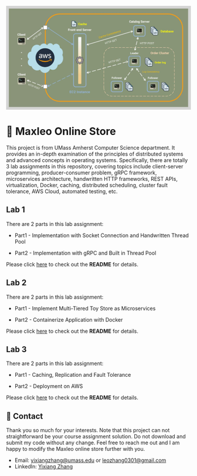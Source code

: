 ![Overview](https://github.com/Leozhang0301/Maxleo-Online-Store/blob/main/Lab3/summary/figures/Overview.png)


# 🦁 Maxleo Online Store



This project is from UMass Amherst Computer Science department. It provides an in-depth examination of the principles of distributed systems and advanced concepts in operating systems. Specifically, there are totally 3 lab assignments in this repository, covering topics include client-server programming, producer-consumer problem, gRPC framework, microservices architecture, handwritten HTTP frameworks, REST APIs, virtualization, Docker, caching, distributed scheduling, cluster fault tolerance, AWS Cloud, automated testing, etc.



## Lab 1


There are 2 parts in this lab assignment:


* Part1 - Implementation with Socket Connection and Handwritten Thread Pool


* Part2 - Implementation with gRPC and Built in Thread Pool


Please click [here](https://github.com/Leozhang0301/Maxleo-Online-Store/tree/master/Lab1) to check out the **README** for details.



## Lab 2


There are 2 parts in this lab assignment:


* Part1 - Implement Multi-Tiered Toy Store as Microservices


* Part2 - Containerize Application with Docker


Please click [here](https://github.com/Leozhang0301/Maxleo-Online-Store/tree/master/Lab2) to check out the **README** for details.




## Lab 3


There are 2 parts in this lab assignment:


* Part1 - Caching, Replication and Fault Tolerance


* Part2 - Deployment on AWS


Please click [here](https://github.com/Leozhang0301/Maxleo-Online-Store/tree/master/Lab3) to check out the **README** for details.



## :calling: Contact
Thank you so much for your interests. Note that this project can not straightforward be your course assignment solution. Do not download and submit my code without any change. Feel free to reach me out and I am happy to modify the Maxleo online store further with you.
* Email: yixiangzhang@umass.edu or leozhang0301@gmail.com
* LinkedIn: [Yixiang Zhang](https://www.linkedin.com/in/yixiang-zhang/)
